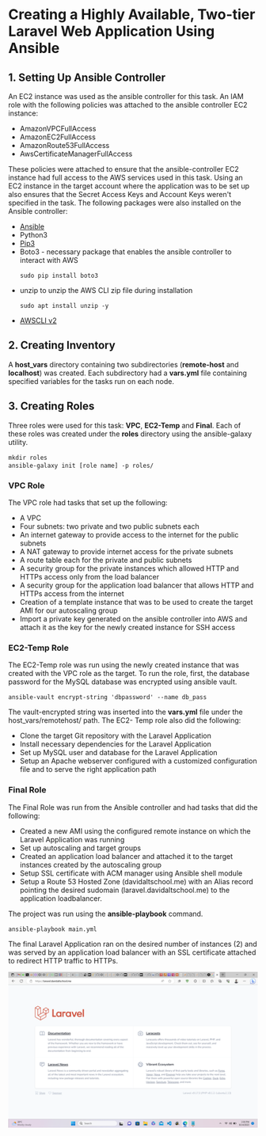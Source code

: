 # Creating a Highly Available, Two-tier Laravel Web Application Using Ansible
## 1. Setting Up Ansible Controller
An EC2 instance was used as the ansible controller for this task. An IAM role with the following policies was attached to the ansible controller EC2 instance:
- AmazonVPCFullAccess
- AmazonEC2FullAccess
- AmazonRoute53FullAccess
- AwsCertificateManagerFullAccess

These policies were attached to ensure that the ansible-controller EC2 instance had full access to the AWS services used in this task. Using an EC2 instance in the target account where the application was to be set up also ensures that the Secret Access Keys and Account Keys weren't specified in the task.
The following packages were also installed on the Ansible controller:
- [Ansible](https://docs.ansible.com/ansible/latest/installation_guide/intro_installation.html)
- Python3
- [Pip3](https://www.educative.io/answers/installing-pip3-in-ubuntu)
- Boto3 - necessary package that enables the ansible controller to interact with AWS
  ```
  sudo pip install boto3
  ```
- unzip to unzip the AWS CLI zip file during installation
  ```
  sudo apt install unzip -y
  ```
- [AWSCLI v2](https://docs.aws.amazon.com/cli/latest/userguide/getting-started-install.html)

## 2. Creating Inventory
A __host_vars__ directory containing two subdirectories (__remote-host__ and __localhost__) was created. Each subdirectory had a __vars.yml__ file containing specified variables for the tasks run on each node.

## 3. Creating Roles
  Three roles were used for this task: __VPC__, __EC2-Temp__ and __Final__. Each of these roles was created under the __roles__ directory using 
  the ansible-galaxy utility.
  ```
  mkdir roles
  ansible-galaxy init [role name] -p roles/
  ```
  ### VPC Role
  The VPC role had tasks that set up the following:
  - A VPC
  - Four subnets: two private and two public subnets each
  - An internet gateway to provide access to the internet for the public subnets
  - A NAT gateway to provide internet access for the private subnets
  - A route table each for the private and public subnets
  - A security group for the private instances which allowed HTTP and HTTPs access only from the load balancer
  - A security group for the application load balancer that allows HTTP and HTTPs access from the internet
  - Creation of a template instance that was to be used to create the target AMI for our autoscaling group
  - Import a private key generated on the ansible controller into AWS and attach it as the key for the newly created instance for SSH access
    
  ### EC2-Temp Role
  The EC2-Temp role was run using the newly created instance that was created with the VPC role as the target. To run the role, first, the 
  database password for the MySQL database was encrypted using ansible vault.
  ```
  ansible-vault encrypt-string 'dbpassword' --name db_pass
  ```
  The vault-encrypted string was inserted into the __vars.yml__ file under the host_vars/remotehost/ path.
  The EC2- Temp role also did the following:
  - Clone the target Git repository with the Laravel Application
  - Install necessary dependencies for the Laravel Application
  - Set up MySQL user and database for the Laravel Application
  - Setup an Apache webserver configured with a customized configuration file and to serve the right application path
    
   ### Final Role
  The Final Role was run from the Ansible controller and had tasks that did the following:
   - Created a new AMI using the configured remote instance on which the Laravel Application was running
   - Set up autoscaling and target groups
   - Created an application load balancer and attached it to the target instances created by the autoscaling group
   - Setup SSL certificate with ACM manager using Ansible shell module 
   - Setup a Route 53 Hosted Zone (davidaltschool.me) with an Alias record pointing the desired sudomain (laravel.davidaltschool.me) to the application loadbalancer.

  The project was run using the __ansible-playbook__ command.
  ```
  ansible-playbook main.yml
  ```
  The final Laravel Application ran on the desired number of instances (2) and was served by an application load balancer with an SSL 
  certificate attached to redirect HTTP traffic to HTTPs.

![Laravel Web Application](laravel.png)
